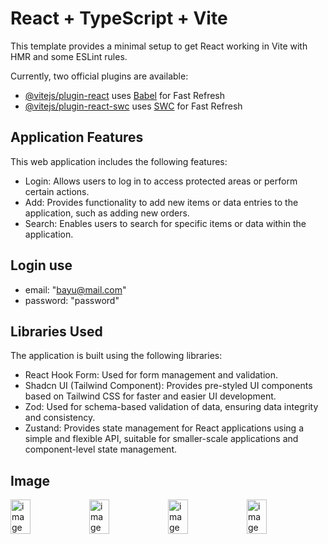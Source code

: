 # React + TypeScript + Vite

This template provides a minimal setup to get React working in Vite with HMR and some ESLint rules.

Currently, two official plugins are available:

- [@vitejs/plugin-react](https://github.com/vitejs/vite-plugin-react/blob/main/packages/plugin-react/README.md) uses [Babel](https://babeljs.io/) for Fast Refresh
- [@vitejs/plugin-react-swc](https://github.com/vitejs/vite-plugin-react-swc) uses [SWC](https://swc.rs/) for Fast Refresh

## Application Features

This web application includes the following features:

- Login: Allows users to log in to access protected areas or perform certain actions.
- Add: Provides functionality to add new items or data entries to the application, such as adding new orders.
- Search: Enables users to search for specific items or data within the application.


## Login use
 - email: "bayu@mail.com"
 - password: "password"


## Libraries Used

The application is built using the following libraries:

- React Hook Form: Used for form management and validation.
- Shadcn UI (Tailwind Component): Provides pre-styled UI components based on Tailwind CSS for faster and easier UI development.
- Zod: Used for schema-based validation of data, ensuring data integrity and consistency.
- Zustand: Provides state management for React applications using a simple and flexible API, suitable for smaller-scale applications and component-level state management.

## Image
<div style="display: flex; justify-content: space-between;">
  <img src="https://github.com/herbayulet/Jendela-Assesment/assets/61405169/b57fb7e6-1a29-433e-9bbb-864b3d2dbd02" alt="image" style="width: 25%;">
  <img src="https://github.com/herbayulet/Jendela-Assesment/assets/61405169/1fdf4ddf-142c-435e-bb4b-407230d1d045" alt="image" style="width: 25%;">
  <img src="https://github.com/herbayulet/Jendela-Assesment/assets/61405169/bd9d1d16-8633-4da5-bf47-1b8a7c20df72" alt="image" style="width: 25%;">
  <img src="https://github.com/herbayulet/Jendela-Assesment/assets/61405169/5b988f31-0339-4bd4-8b12-49a3f188513f" alt="image" style="width: 25%;">
</div>



